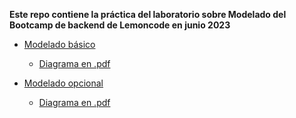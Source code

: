 **Este repo contiene la práctica del laboratorio sobre Modelado del Bootcamp de backend de Lemoncode en junio 2023**

- [Modelado básico](https://github.com/quiqueciria/00-entregaModelado/tree/main/00-modelado-basico)

  - [Diagrama en .pdf](https://github.com/quiqueciria/00-entregaModelado/blob/main/00-modelado-basico/diagrama.pdf)

- [Modelado opcional](https://github.com/quiqueciria/00-entregaModelado/tree/main/01-modelado-opcional)

  - [Diagrama en .pdf](https://github.com/quiqueciria/00-entregaModelado/blob/main/01-modelado-opcional/diagramaOpcional.pdf)
